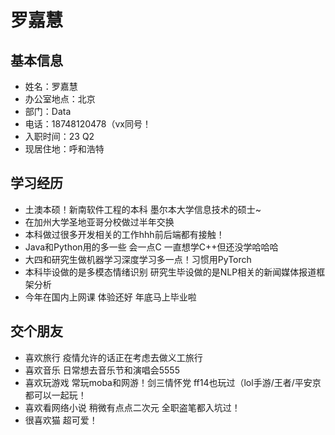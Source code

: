 # 罗嘉慧
## 基本信息
  - 姓名：罗嘉慧
  - 办公室地点：北京
  - 部门：Data
  - 电话：18748120478（vx同号！
  - 入职时间：23 Q2
  - 现居住地：呼和浩特

## 学习经历
- 土澳本硕！新南软件工程的本科 墨尔本大学信息技术的硕士~
- 在加州大学圣地亚哥分校做过半年交换
- 本科做过很多开发相关的工作hhh前后端都有接触！
- Java和Python用的多一些 会一点C 一直想学C++但还没学哈哈哈
- 大四和研究生做机器学习深度学习多一点！习惯用PyTorch
- 本科毕设做的是多模态情绪识别 研究生毕设做的是NLP相关的新闻媒体报道框架分析
- 今年在国内上网课 体验还好 年底马上毕业啦

## 交个朋友
- 喜欢旅行 疫情允许的话正在考虑去做义工旅行
- 喜欢音乐 日常想去音乐节和演唱会5555
- 喜欢玩游戏 常玩moba和网游！剑三情怀党 ff14也玩过（lol手游/王者/平安京都可以一起玩！
- 喜欢看网络小说 稍微有点点二次元 全职盗笔都入坑过！
- 很喜欢猫 超可爱！


